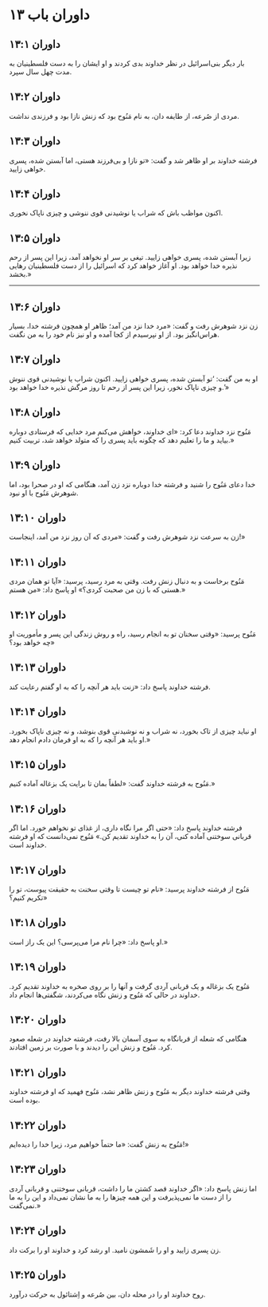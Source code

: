 # داوران باب ۱۳

## داوران ۱۳:۱

بار دیگر بنی‌اسرائیل در نظر خداوند بدی کردند و او ایشان را به دست فلسطینیان به مدت چهل سال سپرد.

## داوران ۱۳:۲

مردی از صُرعه، از طایفه دان، به نام مَنُوح بود که زنش نازا بود و فرزندی نداشت.

## داوران ۱۳:۳

فرشته خداوند بر او ظاهر شد و گفت: «تو نازا و بی‌فرزند هستی، اما آبستن شده، پسری خواهی زایید.

## داوران ۱۳:۴

اکنون مواظب باش که شراب یا نوشیدنی قوی ننوشی و چیزی ناپاک نخوری.

## داوران ۱۳:۵

زیرا آبستن شده، پسری خواهی زایید. تیغی بر سر او نخواهد آمد، زیرا این پسر از رحم نذیره خدا خواهد بود. او آغاز خواهد کرد که اسرائیل را از دست فلسطینیان رهایی بخشد.»

---

## داوران ۱۳:۶

زن نزد شوهرش رفت و گفت: «مرد خدا نزد من آمد؛ ظاهر او همچون فرشته خدا، بسیار هراس‌انگیز بود. از او نپرسیدم از کجا آمده و او نیز نام خود را به من نگفت.

## داوران ۱۳:۷

او به من گفت: ‘تو آبستن شده، پسری خواهی زایید. اکنون شراب یا نوشیدنی قوی ننوش و چیزی ناپاک نخور، زیرا این پسر از رحم تا روز مرگش نذیره خدا خواهد بود.’»

## داوران ۱۳:۸

مَنُوح نزد خداوند دعا کرد: «ای خداوند، خواهش می‌کنم مرد خدایی که فرستادی دوباره بیاید و ما را تعلیم دهد که چگونه باید پسری را که متولد خواهد شد، تربیت کنیم.»

## داوران ۱۳:۹

خدا دعای مَنُوح را شنید و فرشته خدا دوباره نزد زن آمد، هنگامی که او در صحرا بود، اما شوهرش مَنُوح با او نبود.

## داوران ۱۳:۱۰

زن به سرعت نزد شوهرش رفت و گفت: «مردی که آن روز نزد من آمد، اینجاست!»

## داوران ۱۳:۱۱

مَنُوح برخاست و به دنبال زنش رفت. وقتی به مرد رسید، پرسید: «آیا تو همان مردی هستی که با زن من صحبت کردی؟» او پاسخ داد: «من هستم.»

## داوران ۱۳:۱۲

مَنُوح پرسید: «وقتی سخنان تو به انجام رسید، راه و روش زندگی این پسر و مأموریت او چه خواهد بود؟»

## داوران ۱۳:۱۳

فرشته خداوند پاسخ داد: «زنت باید هر آنچه را که به او گفتم رعایت کند.

## داوران ۱۳:۱۴

او نباید چیزی از تاک بخورد، نه شراب و نه نوشیدنی قوی بنوشد، و نه چیزی ناپاک بخورد. او باید هر آنچه را که به او فرمان دادم انجام دهد.»

## داوران ۱۳:۱۵

مَنُوح به فرشته خداوند گفت: «لطفاً بمان تا برایت یک بزغاله آماده کنیم.»

## داوران ۱۳:۱۶

فرشته خداوند پاسخ داد: «حتی اگر مرا نگاه داری، از غذای تو نخواهم خورد. اما اگر قربانی سوختنی آماده کنی، آن را به خداوند تقدیم کن.» مَنُوح نمی‌دانست که او فرشته خداوند است.

## داوران ۱۳:۱۷

مَنُوح از فرشته خداوند پرسید: «نام تو چیست تا وقتی سخنت به حقیقت پیوست، تو را تکریم کنیم؟»

## داوران ۱۳:۱۸

او پاسخ داد: «چرا نام مرا می‌پرسی؟ این یک راز است.»

## داوران ۱۳:۱۹

مَنُوح یک بزغاله و یک قربانی آردی گرفت و آنها را بر روی صخره به خداوند تقدیم کرد. خداوند در حالی که مَنُوح و زنش نگاه می‌کردند، شگفتی‌ها انجام داد.

## داوران ۱۳:۲۰

هنگامی که شعله از قربانگاه به سوی آسمان بالا رفت، فرشته خداوند در شعله صعود کرد. مَنُوح و زنش این را دیدند و با صورت بر زمین افتادند.

## داوران ۱۳:۲۱

وقتی فرشته خداوند دیگر به مَنُوح و زنش ظاهر نشد، مَنُوح فهمید که او فرشته خداوند بوده است.

## داوران ۱۳:۲۲

مَنُوح به زنش گفت: «ما حتماً خواهیم مرد، زیرا خدا را دیده‌ایم!»

## داوران ۱۳:۲۳

اما زنش پاسخ داد: «اگر خداوند قصد کشتن ما را داشت، قربانی سوختنی و قربانی آردی را از دست ما نمی‌پذیرفت و این همه چیزها را به ما نشان نمی‌داد و این را به ما نمی‌گفت.»

## داوران ۱۳:۲۴

زن پسری زایید و او را شَمشون نامید. او رشد کرد و خداوند او را برکت داد.

## داوران ۱۳:۲۵

روح خداوند او را در محله دان، بین صُرعه و اِشتائول به حرکت درآورد.
